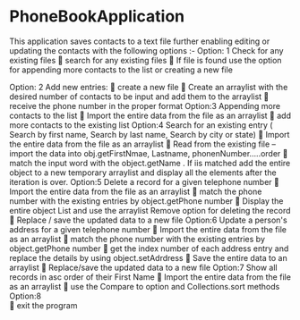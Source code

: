 # PhoneBookApplication
This application saves contacts to a text file further enabling editing or updating the contacts with the following options :-
Option: 1 Check for any existing files
	search for any existing files
	If file is found use the option for appending more contacts to the list or creating a new file

Option: 2 Add new entries:
	create a new file
	Create an arraylist with the desired number of contacts to be input and add them to the arraylist
	receive the phone number in the proper format
Option:3 Appending more contacts to the list
	Import the entire data from the file as an arraylist
	add more contacts to the existing list
Option:4 Search for an existing entry ( Search by first name, Search by last name, Search by city or state)
	Import the entire data from the file as an arraylist
	Read from the existing file – import the data into obj.getFirstNmae, Lastname, phonenNumber…..order
	match the input word with the object.getName . If iis matched add the entire object to a new temporary arraylist and display all the elements after the iteration is over.
Option:5 Delete a record for a given telephone number
	Import the entire data from the file as an arraylist
	match the phone number with the existing entries by object.getPhone number 
	Display the entire object List and use the arraylist Remove option for deleting the record
	Replace / save the updated data to a new file
Option:6 Update a person's address for a given telephone number
	Import the entire data from the file as an arraylist
	match the phone number with the existing entries by object.getPhone number 
	get the index number of each address entry and replace the details by using object.setAdrdress
	Save the entire data to an arraylist 
	Replace/save the updated data to a new file
Option:7 Show all records in asc order of their First Name
	Import the entire data from the file as an arraylist
	use the Compare to option and Collections.sort methods 
Option:8  
	exit the program

